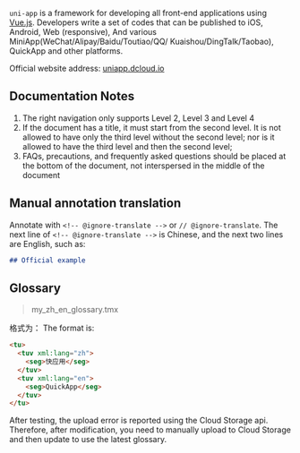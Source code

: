 `uni-app` is a framework for developing all front-end applications using [Vue.js](https://vuejs.org/). Developers write a set of codes that can be published to iOS, Android, Web (responsive), And various MiniApp(WeChat/Alipay/Baidu/Toutiao/QQ/ Kuaishou/DingTalk/Taobao), QuickApp and other platforms.

Official website address: [uniapp.dcloud.io](https://uniapp.dcloud.io)

## Documentation Notes

1. The right navigation only supports Level 2, Level 3 and Level 4
2. If the document has a title, it must start from the second level. It is not allowed to have only the third level without the second level; nor is it allowed to have the third level and then the second level;
3. FAQs, precautions, and frequently asked questions should be placed at the bottom of the document, not interspersed in the middle of the document

## Manual annotation translation

Annotate with `<!-- @ignore-translate -->` or `// @ignore-translate`.
The next line of `<!-- @ignore-translate -->` is Chinese, and the next two lines are English, such as:

```md
## Official example
```

## Glossary

> my_zh_en_glossary.tmx

格式为：
The format is:
```html
<tu>
  <tuv xml:lang="zh">
    <seg>快应用</seg>
  </tuv>
  <tuv xml:lang="en">
    <seg>QuickApp</seg>
  </tuv>
</tu>
```

After testing, the upload error is reported using the Cloud Storage api. Therefore, after modification, you need to manually upload to Cloud Storage and then update to use the latest glossary.
